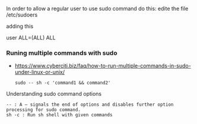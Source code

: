 
In order to allow a regular user to use sudo command do this:
edite the file /etc/sudoers

  adding this

  user ALL=(ALL) ALL


### Runing multiple commands with sudo
+ https://www.cyberciti.biz/faq/how-to-run-multiple-commands-in-sudo-under-linux-or-unix/


      sudo -- sh -c 'command1 && command2'

Understanding sudo command options

    -- : A — signals the end of options and disables further option processing for sudo command.
    sh -c : Run sh shell with given commands


